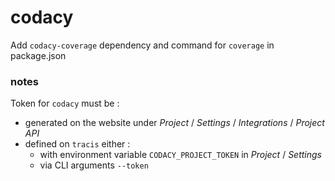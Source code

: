 # codacy

Add `codacy-coverage` dependency and command for `coverage` in package.json

### notes

Token for `codacy` must be :
*  generated on the website under *Project* / *Settings* / *Integrations* / *Project API*
*  defined on `tracis` either :
   *  with environment variable `CODACY_PROJECT_TOKEN` in *Project* / *Settings* 
   *  via CLI arguments `--token`